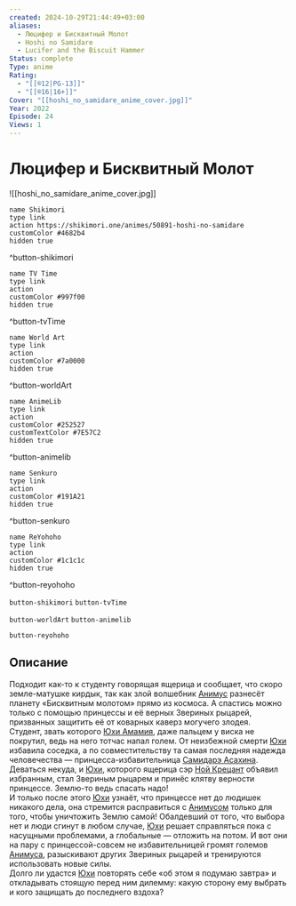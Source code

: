 ```yaml
---
created: 2024-10-29T21:44:49+03:00
aliases:
  - Люцифер и Бисквитный Молот
  - Hoshi no Samidare
  - Lucifer and the Biscuit Hammer
Status: complete
Type: anime
Rating:
  - "[[®️12|PG-13]]"
  - "[[®️16|16+]]"
Cover: "[[hoshi_no_samidare_anime_cover.jpg]]"
Year: 2022
Episode: 24
Views: 1
---
```


# Люцифер и Бисквитный Молот

![[hoshi_no_samidare_anime_cover.jpg]]

```button
name Shikimori
type link
action https://shikimori.one/animes/50891-hoshi-no-samidare
customColor #4682b4
hidden true
```
^button-shikimori

```button
name TV Time
type link
action 
customColor #997f00
hidden true
```
^button-tvTime

```button
name World Art
type link
action 
customColor #7a0000
hidden true
```
^button-worldArt

```button
name AnimeLib
type link
action 
customColor #252527
customTextColor #7E57C2
hidden true
```
^button-animelib

```button
name Senkuro
type link
action 
customColor #191A21
hidden true
```
^button-senkuro

```button
name ReYohoho
type link
action 
customColor #1c1c1c
hidden true
```
^button-reyohoho



`button-shikimori` `button-tvTime`

`button-worldArt` `button-animelib`

`button-reyohoho`

## Описание

Подходит как-то к студенту говорящая ящерица и сообщает, что скоро земле-матушке кирдык, так как злой волшебник [Анимус](https://shikimori.one/characters/30689-animus) разнесёт планету «Бисквитным молотом» прямо из космоса. А спастись можно только с помощью принцессы и её верных Звериных рыцарей, призванных защитить её от коварных каверз могучего злодея.  
Студент, звать которого [Юхи Амамия](https://shikimori.one/characters/16483-yuuhi-amamiya), даже пальцем у виска не покрутил, ведь на него тотчас напал голем. От неизбежной смерти [Юхи](https://shikimori.one/characters/16483-yuuhi-amamiya) избавила соседка, а по совместительству та самая последняя надежда человечества — принцесса-избавительница [Самидарэ Асахина](https://shikimori.one/characters/16482-samidare-asahina). Деваться некуда, и  [Юхи](https://shikimori.one/characters/16483-yuuhi-amamiya), которого ящерица сэр [Ной Крецант](https://shikimori.one/characters/19435-noi-crezant) объявил избранным, стал Звериным рыцарем и принёс клятву верности принцессе. Землю-то ведь спасать надо!  
И только после этого [Юхи](https://shikimori.one/characters/16483-yuuhi-amamiya) узнаёт, что принцессе нет до людишек никакого дела, она стремится расправиться с [Анимусом](https://shikimori.one/characters/30689-animus) только для того, чтобы уничтожить Землю самой! Обалдевший от того, что выбора нет и люди сгинут в любом случае, [Юхи](https://shikimori.one/characters/16483-yuuhi-amamiya) решает справляться пока с насущными проблемами, а глобальные — отложить на потом. И вот они на пару с принцессой-совсем не избавительницей громят големов [Анимуса](https://shikimori.one/characters/30689-animus), разыскивают других Звериных рыцарей и тренируются использовать новые силы.  
Долго ли удастся [Юхи](https://shikimori.one/characters/16483-yuuhi-amamiya) повторять себе «об этом я подумаю завтра» и откладывать стоящую перед ним дилемму: какую сторону ему выбрать и кого защищать до последнего вздоха?
